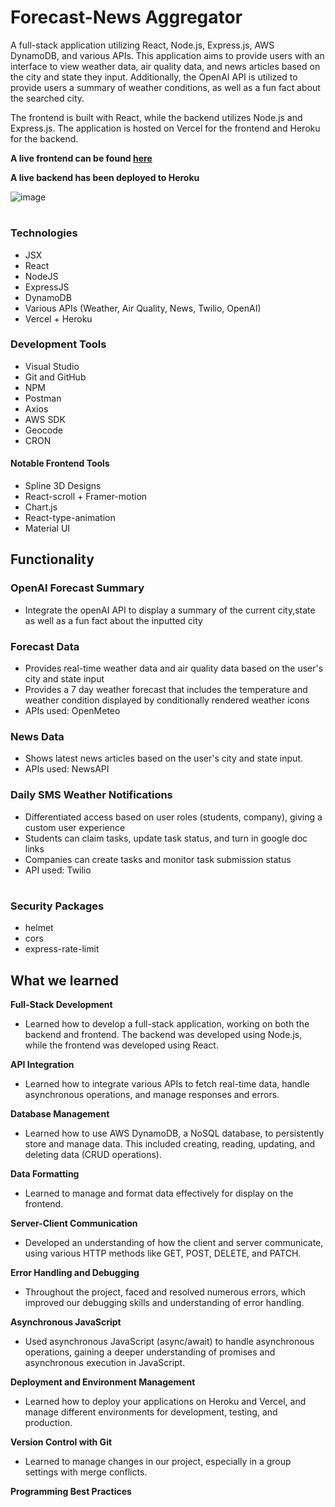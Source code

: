 # Forecast-News Aggregator
A full-stack application utilizing React, Node.js, Express.js, AWS DynamoDB, and various APIs. This application aims to provide users with an interface to view weather data, air quality data, and news articles based on the city and state they input. Additionally, the OpenAI API is utilized to provide users a summary of weather conditions, as well as a fun fact about the searched city.

The frontend is built with React, while the backend utilizes Node.js and Express.js. The application is hosted on Vercel for the frontend and Heroku for the backend.

**A live frontend can be found [here](https://weather-app-six-phi-69.vercel.app/)**

**A live backend has been deployed to Heroku**

![image](https://github.com/IamJesseP/Weather-App/assets/108151191/0a244be3-85f8-4d5e-9fcb-7086f25efbc1)

#

### Technologies
* JSX
* React
* NodeJS
* ExpressJS
* DynamoDB
* Various APIs (Weather, Air Quality, News, Twilio, OpenAI)
* Vercel + Heroku

### Development Tools
* Visual Studio
* Git and GitHub
* NPM
* Postman
* Axios
* AWS SDK
* Geocode
* CRON

#### Notable Frontend Tools
* Spline 3D Designs
* React-scroll + Framer-motion
* Chart.js
* React-type-animation
* Material UI


## Functionality

### OpenAI Forecast Summary
* Integrate the openAI API to display a summary of the current city,state as well as a fun fact about the inputted city

### Forecast Data
* Provides real-time weather data and air quality data based on the user's city and state input
* Provides a 7 day weather forecast that includes the temperature and weather condition displayed by conditionally rendered weather icons
* APIs used: OpenMeteo


### News Data
* Shows latest news articles based on the user's city and state input.
* APIs used: NewsAPI


### Daily SMS Weather Notifications
* Differentiated access based on user roles (students, company), giving a custom user experience
* Students can claim tasks, update task status, and turn in google doc links
* Companies can create tasks and monitor task submission status
* API used: Twilio


#

### Security Packages
* helmet
* cors
* express-rate-limit


## What we learned

 **Full-Stack Development** 

  * Learned how to develop a full-stack application, working on both the backend and frontend. 
  The backend was developed using Node.js, while the frontend was developed using React.

  **API Integration**

  * Learned how to integrate various APIs to fetch real-time data, handle asynchronous operations, and manage responses and errors.
  
 **Database Management** 

 * Learned how to use AWS DynamoDB, a NoSQL database, to persistently store and manage data. This included creating, reading, updating, and deleting data (CRUD operations).
  
  **Data Formatting**

  * Learned to manage and format data effectively for display on the frontend.

  
 **Server-Client Communication** 

  * Developed an understanding of how the client and server communicate, using various HTTP methods like GET, POST, DELETE, and PATCH.
  
  
 **Error Handling and Debugging** 
  
  * Throughout the project, faced and resolved numerous errors, which improved our debugging skills and understanding of error handling.
  
  
 **Asynchronous JavaScript** 
  
  * Used asynchronous JavaScript (async/await) to handle asynchronous operations, gaining a deeper understanding of promises and asynchronous execution in JavaScript.
  
 **Deployment and Environment Management** 

  * Learned how to deploy your applications on Heroku and Vercel, and manage different environments for development, testing, and production.
  
  
  
 **Version Control with Git** 
   
  * Learned to manage changes in our project, especially in a group settings with merge conflicts.
  
 **Programming Best Practices**


